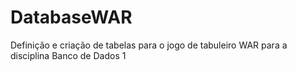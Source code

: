 # DatabaseWAR
Definição e criação de tabelas para o jogo de tabuleiro WAR para a disciplina Banco de Dados 1
